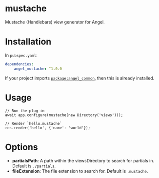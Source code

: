 # mustache
Mustache (Handlebars) view generator for Angel.

# Installation
In `pubspec.yaml`:

```yaml
dependencies:
    angel_mustache: ^1.0.0
```

If your project imports [`package:angel_common`](https://github.com/angel-dart/common),
then this is already installed.

# Usage
```
// Run the plug-in
await app.configure(mustache(new Directory('views')));

// Render `hello.mustache`
res.render('hello', {'name': 'world'});
```

# Options
- **partialsPath**: A path within the viewsDirectory to search for partials in.
    Default is `./partials`.
- **fileExtension**: The file extension to search for. Default is `.mustache`.
